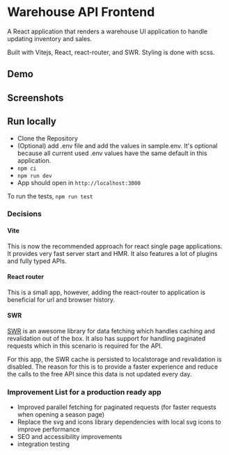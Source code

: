 # Warehouse API Frontend

A React application that renders a warehouse UI application to handle updating inventory and sales.

Built with Vitejs, React, react-router, and SWR. Styling is done with scss.

## Demo

## Screenshots

## Run locally

- Clone the Repository
- (Optional) add .env file and add the values in sample.env. It's optional because all current used .env values have the same default in this application.
- `npm ci`
- `npm run dev`
- App should open in `http://localhost:3000`

To run the tests, `npm run test`

### Decisions

#### Vite

This is now the recommended approach for react single page applications. It provides very fast server start and HMR. It also features a lot of plugins and fully typed APIs.

#### React router

This is a small app, however, adding the react-router to application is beneficial for url and browser history.

#### SWR

[SWR](https://swr.vercel.app/) is an awesome library for data fetching which handles caching and revalidation out of the box. It also has support for handling paginated requests which in this scenario is required for the API.

For this app, the SWR cache is persisted to localstorage and revalidation is disabled. The reason for this is to provide a faster experience and reduce the calls to the free API since this data is not updated every day.

### Improvement List for a production ready app

- Improved parallel fetching for paginated requests (for faster requests when opening a season page)
- Replace the svg and icons library dependencies with local svg icons to improve performance
- SEO and accessibility improvements
- integration testing
